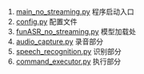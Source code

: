 1. [main_no_streaming.py](main_no_streaming.py) 程序启动入口
2. [config.py](config.py) 配置文件
3. [funASR_no_streaming.py](funASR_no_streaming.py) 模型加载处
4. [audio_capture.py](audio_capture.py) 录音部分
5. [speech_recognition.py](speech_recognition.py) 识别部分
6. [command_executor.py](command_executor.py) 执行部分